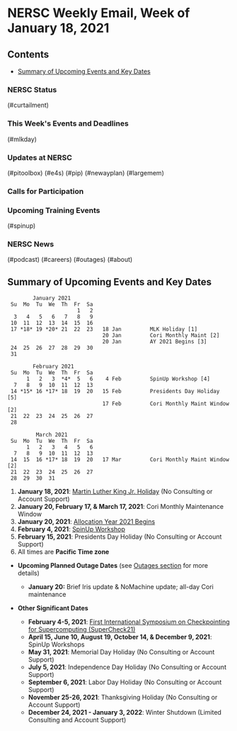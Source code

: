 # NERSC Weekly Email, Week of January 18, 2021 <a name="top"></a> #

## Contents ## 

- [Summary of Upcoming Events and Key Dates](#dates)

### NERSC Status

(#curtailment)

### This Week's Events and Deadlines

(#mlkday)

### Updates at NERSC 

(#pitoolbox)
(#e4s)
(#pip)
(#newayplan)
(#largemem)

### Calls for Participation


### Upcoming Training Events 

(#spinup)

### NERSC News 

(#podcast)
(#careers)
(#outages)
(#about)

## Summary of Upcoming Events and Key Dates <a name="dates"/></a> ##

            January 2021      
     Su  Mo  Tu  We  Th  Fr  Sa  
                          1   2   
      3   4   5   6   7   8   9  
     10  11  12  13  14  15  16   
     17 *18* 19 *20* 21  22  23   18 Jan         MLK Holiday [1]
                                  20 Jan         Cori Monthly Maint [2]
                                  20 Jan         AY 2021 Begins [3]
     24  25  26  27  28  29  30  
     31                

            February 2021   
     Su  Mo  Tu  We  Th  Fr  Sa
          1   2   3  *4*  5   6    4 Feb         SpinUp Workshop [4]
      7   8   9  10  11  12  13 
     14 *15* 16 *17* 18  19  20   15 Feb         Presidents Day Holiday [5]
                                  17 Feb         Cori Monthly Maint Window [2]
     21  22  23  24  25  26  27 
     28                  

             March 2021
     Su  Mo  Tu  We  Th  Fr  Sa
          1   2   3   4   5   6
      7   8   9  10  11  12  13
     14  15  16 *17* 18  19  20   17 Mar         Cori Monthly Maint Window [2]
     21  22  23  24  25  26  27
     28  29  30  31

1. **January 18, 2021**: [Martin Luther King Jr. Holiday](#mlkday) (No Consulting or Account Support)
2. **January 20, February 17, & March 17, 2021**: Cori Monthly Maintenance Window
3. **January 20, 2021**: [Allocation Year 2021 Begins](#newayplan)
4. **February 4, 2021**: [SpinUp Workshop](#spinup)
5. **February 15, 2021**: Presidents Day Holiday (No Consulting or Account Support)
6. All times are **Pacific Time zone**

- **Upcoming Planned Outage Dates** (see [Outages section](#outages) for more 
details)
    - **January 20:** Brief Iris update & NoMachine update; all-day Cori maintenance

- **Other Significant Dates**
    - **February 4-5, 2021**: [First International Symposium on Checkpointing for Supercomputing (SuperCheck21)](#ckpt)
    - **April 15, June 10, August 19, October 14, & December 9, 2021**: SpinUp Workshops
    - **May 31, 2021**: Memorial Day Holiday (No Consulting or Account Support)
    - **July 5, 2021**: Independence Day Holiday (No Consulting or Account Support)
    - **September 6, 2021**: Labor Day Holiday (No Consulting or Account Support)
    - **November 25-26, 2021**: Thanksgiving Holiday (No Consulting or Account Support)
    - **December 24, 2021 - January 3, 2022**: Winter Shutdown (Limited Consulting and Account Support)
